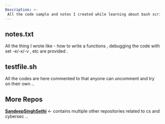 ```yaml
---
Description: >-
 All the code sample and notes I created while learning about bash scripting are here ....
---
```


## notes.txt

All the thing I wrote like - how to write a functions , debugging the code with set -e/-x/-v , etc are provided .

## testfile.sh

All the codes are here commented to that anyone can uncomment and try on their own ..

## More Repos

[**SandeepSinghSethi**](https://github.com/SandeepSinghSethi) <- contains multiple other repositories related to cs and cybersec ..
